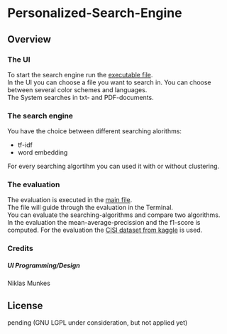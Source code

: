 # Personalized-Search-Engine
## Overview
### The UI
To start the search engine run the [executable file](https://github.com/L-Kasu/Personalized-Search-Engine/blob/main/executable.py).  
In the UI you can choose a file you want to search in. 
You can choose between several color schemes and languages.  
The System searches in txt- and PDF-documents.  

### The search engine  
You have the choice between different searching alorithms:
- tf-idf
- word embedding  

For every searching algortihm you can used it with or without clustering.  

### The evaluation
The evaluation is executed in the [main file](https://github.com/L-Kasu/Personalized-Search-Engine/blob/main/main.py).  
The file will guide through the evaluation in the Terminal.  
You can evaluate the searching-algorithms and compare two algorithms.  
In the evaluation the mean-average-precission and the f1-score is computed. 
For the evaluation the [CISI dataset from kaggle](https://www.kaggle.com/dmaso01dsta/cisi-a-dataset-for-information-retrieval) is used.  


### Credits

##### UI Programming/Design
Niklas Munkes


## License
pending
(GNU LGPL under consideration, but not applied yet)
